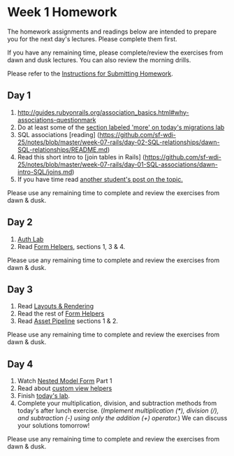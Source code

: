 # Week 1 Homework

The homework assignments and readings below are intended to prepare you for the next day's lectures. Please complete them first.

If you have any remaining time, please complete/review the exercises from dawn and dusk lectures. You can also review the morning drills.

Please refer to the [Instructions for Submitting Homework](/how-tos/homework-submission.md).


## Day 1

1. http://guides.rubyonrails.org/association_basics.html#why-associations-questionmark
1. Do at least some of the [section labeled 'more' on today's migrations lab](https://github.com/sf-wdi-25/breweries_models_and_migrations#more)
2. SQL associations [reading] (https://github.com/sf-wdi-25/notes/blob/master/week-07-rails/day-02-SQL-relationships/dawn-SQL-relationships/README.md)
2. Read this short intro to [join tables in Rails] (https://github.com/sf-wdi-25/notes/blob/master/week-07-rails/day-01-SQL-associations/dawn-intro-SQL/joins.md)
1. If you have time read [another student's post on the topic.](https://chryus.wordpress.com/2014/02/17/associations-in-rails/)


Please use any remaining time to complete and review the exercises from dawn & dusk.

## Day 2

1. [Auth Lab](/week-07-rails/day-03-auth/dawn-auth)
2. Read [Form Helpers](http://guides.rubyonrails.org/form_helpers.html), sections 1, 3 & 4.

Please use any remaining time to complete and review the exercises from dawn & dusk.

## Day 3

1. Read [Layouts & Rendering](http://guides.rubyonrails.org/layouts_and_rendering.html)
1. Read the rest of [Form Helpers](http://guides.rubyonrails.org/form_helpers.html)
1. Read [Asset Pipeline](http://guides.rubyonrails.org/v3.2.13/asset_pipeline.html) sections 1 & 2.

Please use any remaining time to complete and review the exercises from dawn & dusk.

## Day 4

1. Watch [Nested Model Form](http://railscasts.com/episodes/196-nested-model-form-part-1) Part 1
1. Read about [custom view helpers](http://www.rails-dev.com/custom-view-helpers-in-rails-4)
2. Finish [today's lab](https://github.com/sf-wdi-25/rails_partials_helpers).
3. Complete your multiplication, division, and subtraction methods from today's after lunch exercise. (*Implement multiplication (\*), division (/), and subtraction (-) using only the addition (+) operator.*) We can discuss your solutions tomorrow!

Please use any remaining time to complete and review the exercises from dawn & dusk.

<!--
## Day 5 - Weekend Homework

1. Reading
2. Weekend Lab

Please use any remaining time to review exercises/drills from the week! And don't forget to sleep!
-->
